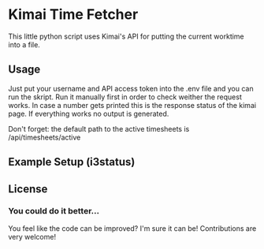 # Kimai Time Fetcher
This little python script uses Kimai's API for putting the current worktime into a file.

## Usage
Just put your username and API access token into the .env file and you can run the skript. Run it manually first in order to check weither the request works. In case a number gets printed this is the response status of the kimai page. If everything works no output is generated.

Don't forget: the default path to the active timesheets is /api/timesheets/active

## Example Setup (i3status)

## License

### You could do it better...
You feel like the code can be improved? I'm sure it can be! Contributions are very welcome!
